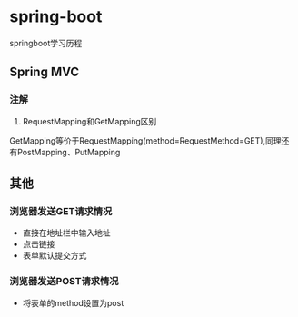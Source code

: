 # spring-boot

springboot学习历程

## Spring MVC
### 注解

1. RequestMapping和GetMapping区别

GetMapping等价于RequestMapping(method=RequestMethod=GET),同理还有PostMapping、PutMapping

## 其他
### 浏览器发送GET请求情况
- 直接在地址栏中输入地址
- 点击链接
- 表单默认提交方式

### 浏览器发送POST请求情况
- 将表单的method设置为post